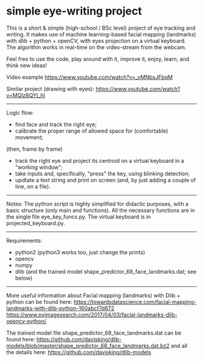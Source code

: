 # simple eye-writing project

This is a short & simple (high-school / BSc level) project of eye tracking and writing.
It makes use of machine learning-based facial mapping (landmarks) with dlib + python + openCV, with eyes projection on a virtual keyboard. 
The algorithm works in real-time on the video-stream from the webcam. 

Feel free to use the code, play around with it, improve it, enjoy, learn, and think new ideas!


Video example https://www.youtube.com/watch?v=_vMNbsJFbqM 

Similar project (drawing with eyes): https://www.youtube.com/watch?v=MQlzBQYI_hI


--------------------------------------------------------------------------------------------

Logic flow:

- find face and track the right eye;
- calibrate the proper range of allowed space for (comfortable) movement;

(then, frame by frame)

- track the right eye and project its centroid on a virtual keyboard in a "working window";
- take inputs and, specifically, "press" the key, using blinking detection;
- updtate a text string and print on screen (and, by just adding a couple of line, on a file).

--------------------------------------------------------------------------------------------

Notes:
The python script is highly simplified for didactic purposes, with a basic structure (only main and functions).
All the necessary functions are in the single file eye_key_funcs.py. The virtual keyboard is in projected_keyboard.py.

--------------------------------------------------------------------------------------------
Requirements: 
- python2 (python3 works too, just change the prints)
- opencv
- numpy
- dlib (and the trained model shape_predictor_68_face_landmarks.dat; see below)
--------------------------------------------------------------------------------------------

More useful information about Facial mapping (landmarks) with Dlib + python can be found here:
https://towardsdatascience.com/facial-mapping-landmarks-with-dlib-python-160abcf7d672
https://www.pyimagesearch.com/2017/04/03/facial-landmarks-dlib-opencv-python/

The trained model file shape_predictor_68_face_landmarks.dat can be found here:
https://github.com/davisking/dlib-models/blob/master/shape_predictor_68_face_landmarks.dat.bz2
and all the details here:
https://github.com/davisking/dlib-models
